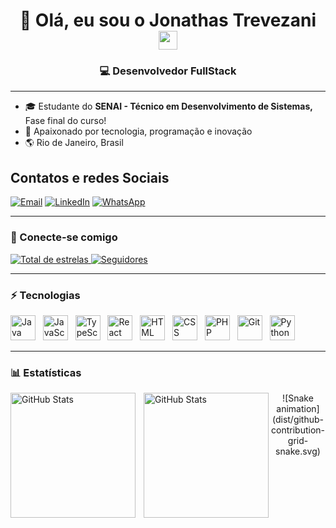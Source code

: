 <h1 align="center">👋 Olá, eu sou o Jonathas Trevezani <img src="https://media.giphy.com/media/hvRJCLFzcasrR4ia7z/giphy.gif" width="30px"></h1>

<h3 align="center">💻 Desenvolvedor FullStack</h3>

---

- 🎓 Estudante do **SENAI - Técnico em Desenvolvimento de Sistemas,** Fase final do curso!
- 🚀 Apaixonado por tecnologia, programação e inovação
- 🌎 Rio de Janeiro, Brasil

<h2>Contatos e redes Sociais</h2>

[![Email](https://img.shields.io/badge/Email-D14836?style=for-the-badge&logo=gmail&logoColor=white)](mailto:joni.rj@hotmail.com)
[![LinkedIn](https://img.shields.io/badge/LinkedIn-0A66C2?style=for-the-badge&logo=linkedin&logoColor=white)](https://www.linkedin.com/in/jonathas-trevezani-16959853/)
[![WhatsApp](https://img.shields.io/badge/WhatsApp-25D366?style=for-the-badge&logo=whatsapp&logoColor=white)](https://wa.me/5521987790991)



---

### 🔗 Conecte-se comigo
<p align="left">
    <a href="https://github.com/JonathasTrevezani?tab=repositories&sort=stargazers">
        <img 
            alt="Total de estrelas" 
            title="Total de estrelas no GitHub" 
            src="https://custom-icon-badges.demolab.com/github/stars/JonathasTrevezani?color=55960c&style=for-the-badge&labelColor=488207&logo=star&label=Estrelas"
        />
    </a>
    <a href="https://github.com/JonathasTrevezani?tab=followers">
        <img 
            alt="Seguidores" 
            title="Me siga no GitHub" 
            src="https://custom-icon-badges.demolab.com/github/followers/JonathasTrevezani?color=236ad3&labelColor=1155ba&style=for-the-badge&logo=github&label=Seguidores&logoColor=white"
        />
    </a>
</p>

---

### ⚡ Tecnologias
<p align="left">
  <img src="https://skillicons.dev/icons?i=java" height="40" title="Java">&nbsp;&nbsp;
  <img src="https://skillicons.dev/icons?i=js" height="40" title="JavaScript">&nbsp;&nbsp;
  <img src="https://skillicons.dev/icons?i=ts" height="40" title="TypeScript">&nbsp;&nbsp;
  <img src="https://skillicons.dev/icons?i=react" height="40" title="React">&nbsp;&nbsp;
  <img src="https://skillicons.dev/icons?i=html" height="40" title="HTML">&nbsp;&nbsp;
  <img src="https://skillicons.dev/icons?i=css" height="40" title="CSS">&nbsp;&nbsp;
  <img src="https://skillicons.dev/icons?i=php" height="40" title="PHP">&nbsp;&nbsp;
  <img src="https://skillicons.dev/icons?i=git" height="40" title="Git">&nbsp;&nbsp;
  <img src="https://skillicons.dev/icons?i=python" height="40" title="Python">
</p>

---

### 📊 Estatísticas

<p>
  <img 
    align="left" 
    alt="GitHub Stats" 
    height="200" 
    style="padding-right: 10px;" 
    src="https://github-readme-stats.vercel.app/api?username=JonathasTrevezani&show_icons=true&theme=tokyonight&include_all_commits=true&locale=pt-br" 
  />

  <img 
      align="left" 
      alt="GitHub Stats" 
      height="200" 
      src="https://github-readme-stats.vercel.app/api/top-langs/?username=JonathasTrevezani&theme=tokyonight&layout=compact&custom_title=Tecnologias&langs_count=9" 
  />
</p>
<p align="center">
  ![Snake animation](dist/github-contribution-grid-snake.svg)
</p>


